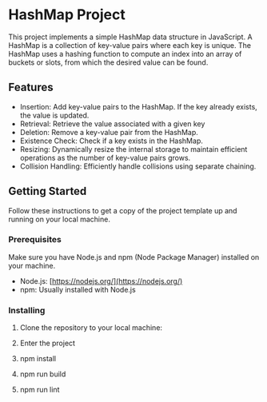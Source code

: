 # HashMap Project

This project implements a simple HashMap data structure in JavaScript. A HashMap is a collection of key-value pairs where each key is unique. The HashMap uses a hashing function to compute an index into an array of buckets or slots, from which the desired value can be found.

## Features

- Insertion: Add key-value pairs to the HashMap. If the key already exists, the value is updated.
- Retrieval: Retrieve the value associated with a given key
- Deletion: Remove a key-value pair from the HashMap.
- Existence Check: Check if a key exists in the HashMap.
- Resizing: Dynamically resize the internal storage to maintain efficient operations as the number of key-value pairs grows.
- Collision Handling: Efficiently handle collisions using separate chaining.

## Getting Started

Follow these instructions to get a copy of the project template up and running on your local machine.

### Prerequisites

Make sure you have Node.js and npm (Node Package Manager) installed on your machine.

- Node.js: [https://nodejs.org/](https://nodejs.org/)
- npm: Usually installed with Node.js

### Installing

1. Clone the repository to your local machine:

2. Enter the project

3. npm install

4. npm run build

5. npm run lint
